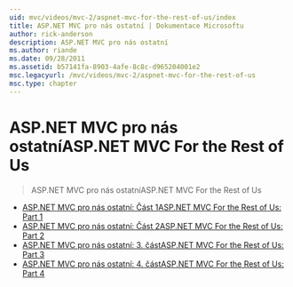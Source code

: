 ```yaml
---
uid: mvc/videos/mvc-2/aspnet-mvc-for-the-rest-of-us/index
title: ASP.NET MVC pro nás ostatní | Dokumentace Microsoftu
author: rick-anderson
description: ASP.NET MVC pro nás ostatní
ms.author: riande
ms.date: 09/28/2011
ms.assetid: b57141fa-8903-4afe-8c8c-d965204001e2
msc.legacyurl: /mvc/videos/mvc-2/aspnet-mvc-for-the-rest-of-us
msc.type: chapter
---
```

<a name="aspnet-mvc-for-the-rest-of-us"></a><span data-ttu-id="6050d-103">ASP.NET MVC pro nás ostatní</span><span class="sxs-lookup"><span data-stu-id="6050d-103">ASP.NET MVC For the Rest of Us</span></span>
====================
> <span data-ttu-id="6050d-104">ASP.NET MVC pro nás ostatní</span><span class="sxs-lookup"><span data-stu-id="6050d-104">ASP.NET MVC For the Rest of Us</span></span>


- [<span data-ttu-id="6050d-105">ASP.NET MVC pro nás ostatní: Část 1</span><span class="sxs-lookup"><span data-stu-id="6050d-105">ASP.NET MVC For the Rest of Us: Part 1</span></span>](aspnet-mvc-for-the-rest-of-us-part-1.md)
- [<span data-ttu-id="6050d-106">ASP.NET MVC pro nás ostatní: Část 2</span><span class="sxs-lookup"><span data-stu-id="6050d-106">ASP.NET MVC For the Rest of Us: Part 2</span></span>](aspnet-mvc-for-the-rest-of-us-part-2.md)
- [<span data-ttu-id="6050d-107">ASP.NET MVC pro nás ostatní: 3. část</span><span class="sxs-lookup"><span data-stu-id="6050d-107">ASP.NET MVC For the Rest of Us: Part 3</span></span>](aspnet-mvc-for-the-rest-of-us-part-3.md)
- [<span data-ttu-id="6050d-108">ASP.NET MVC pro nás ostatní: 4. část</span><span class="sxs-lookup"><span data-stu-id="6050d-108">ASP.NET MVC For the Rest of Us: Part 4</span></span>](aspnet-mvc-for-the-rest-of-us-part-4.md)
